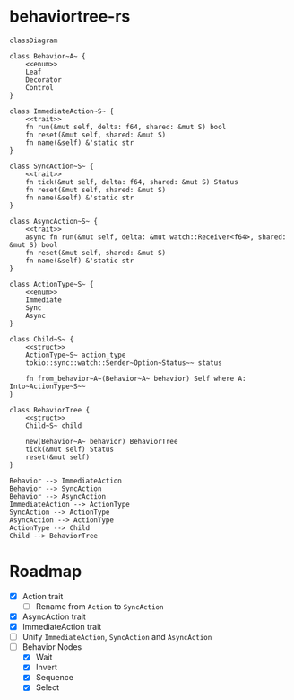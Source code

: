 # behaviortree-rs

```mermaid
classDiagram

class Behavior~A~ {
    <<enum>>
    Leaf
    Decorator
    Control
}

class ImmediateAction~S~ {
    <<trait>>
    fn run(&mut self, delta: f64, shared: &mut S) bool
    fn reset(&mut self, shared: &mut S)
    fn name(&self) &'static str
}

class SyncAction~S~ {
    <<trait>>
    fn tick(&mut self, delta: f64, shared: &mut S) Status
    fn reset(&mut self, shared: &mut S)
    fn name(&self) &'static str
}

class AsyncAction~S~ {
    <<trait>>
    async fn run(&mut self, delta: &mut watch::Receiver<f64>, shared: &mut S) bool
    fn reset(&mut self, shared: &mut S)
    fn name(&self) &'static str
}

class ActionType~S~ {
    <<enum>>
    Immediate
    Sync
    Async
}

class Child~S~ {
    <<struct>>
    ActionType~S~ action_type
    tokio::sync::watch::Sender~Option~Status~~ status

    fn from_behavior~A~(Behavior~A~ behavior) Self where A: Into~ActionType~S~~
}

class BehaviorTree {
    <<struct>>
    Child~S~ child

    new(Behavior~A~ behavior) BehaviorTree
    tick(&mut self) Status
    reset(&mut self)
}

Behavior --> ImmediateAction
Behavior --> SyncAction
Behavior --> AsyncAction
ImmediateAction --> ActionType
SyncAction --> ActionType
AsyncAction --> ActionType
ActionType --> Child
Child --> BehaviorTree
```

# Roadmap

- [x] Action trait
  - [ ] Rename from `Action` to `SyncAction`
- [x] AsyncAction trait
- [x] ImmediateAction trait
- [ ] Unify `ImmediateAction`, `SyncAction` and `AsyncAction`
- [ ] Behavior Nodes
  - [x] Wait
  - [x] Invert
  - [x] Sequence
  - [x] Select
